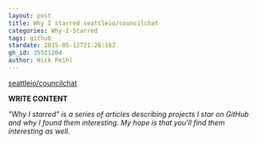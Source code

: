 ```yaml
---
layout: post
title: Why I starred seattleio/councilchat
categories: Why-I-Starred
tags: github
stardate: 2015-05-12T21:26:16Z
gh_id: 35511204
author: Nick Peihl
---
```


[seattleio/councilchat](star.repo.html_url)

**WRITE CONTENT**

*"Why I starred" is a series of articles describing projects I star on GitHub and why I found them interesting. My hope is that you'll find them interesting as well.*

